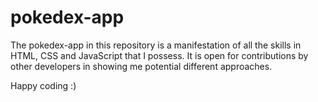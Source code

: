 # pokedex-app

The pokedex-app in this repository is a manifestation of all the skills in HTML, CSS and JavaScript that I possess. It is open for contributions by other developers in 
showing me potential different approaches. 

Happy coding :)
